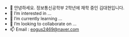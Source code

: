 - 👋 안녕하세요. 정보통신공학부 2학년에 재학 중인 김대현입니다.
- 👀 I’m interested in ...
- 🌱 I’m currently learning ...
- 💞️ I’m looking to collaborate on ...
- 📫 Email : eogus2469@naver.com

<!---
KimDaeHyun99/KimDaeHyun99 is a ✨ special ✨ repository because its `README.md` (this file) appears on your GitHub profile.
You can click the Preview link to take a look at your changes.
--->
